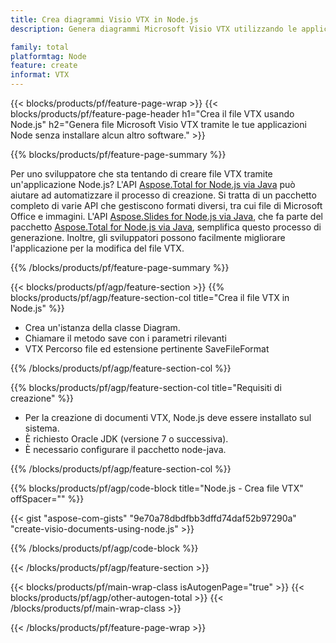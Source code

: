 ```yaml
---
title: Crea diagrammi Visio VTX in Node.js
description: Genera diagrammi Microsoft Visio VTX utilizzando le applicazioni Node senza utilizzare Microsoft Office. 

family: total
platformtag: Node
feature: create
informat: VTX
---
```

{{< blocks/products/pf/feature-page-wrap >}}
{{< blocks/products/pf/feature-page-header h1="Crea il file VTX usando Node.js" h2="Genera file Microsoft Visio VTX tramite le tue applicazioni Node senza installare alcun altro software." >}}

{{% blocks/products/pf/feature-page-summary %}}

Per uno sviluppatore che sta tentando di creare file VTX tramite un'applicazione Node.js? L'API [Aspose.Total for Node.js via Java](https://products.aspose.com/total/it/nodejs-java/) può aiutare ad automatizzare il processo di creazione. Si tratta di un pacchetto completo di varie API che gestiscono formati diversi, tra cui file di Microsoft Office e immagini. L'API [Aspose.Slides for Node.js via Java](https://products.aspose.com/slides/it/nodejs-java/), che fa parte del pacchetto [Aspose.Total for Node.js via Java](https://products.aspose.com/total/it/nodejs-java/), semplifica questo processo di generazione. Inoltre, gli sviluppatori possono facilmente migliorare l'applicazione per la modifica del file VTX. 

{{% /blocks/products/pf/feature-page-summary %}}

{{< blocks/products/pf/agp/feature-section >}}
{{% blocks/products/pf/agp/feature-section-col title="Crea il file VTX in Node.js" %}}

- Crea un'istanza della classe Diagram.
- Chiamare il metodo save con i parametri rilevanti
- VTX Percorso file ed estensione pertinente SaveFileFormat

{{% /blocks/products/pf/agp/feature-section-col %}}

{{% blocks/products/pf/agp/feature-section-col title="Requisiti di creazione" %}}

- Per la creazione di documenti VTX, Node.js deve essere installato sul sistema.
- È richiesto Oracle JDK (versione 7 o successiva).
- È necessario configurare il pacchetto node-java.

{{% /blocks/products/pf/agp/feature-section-col %}}

{{% blocks/products/pf/agp/code-block title="Node.js - Crea file VTX" offSpacer="" %}}

{{< gist "aspose-com-gists" "9e70a78dbdfbb3dffd74daf52b97290a" "create-visio-documents-using-node.js" >}}

{{% /blocks/products/pf/agp/code-block %}}

{{< /blocks/products/pf/agp/feature-section >}}

{{< blocks/products/pf/main-wrap-class isAutogenPage="true" >}}
{{< blocks/products/pf/agp/other-autogen-total >}}
{{< /blocks/products/pf/main-wrap-class >}}

{{< /blocks/products/pf/feature-page-wrap >}}